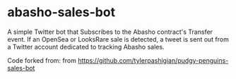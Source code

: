 # abasho-sales-bot

A simple Twitter bot that Subscribes to the Abasho contract's Transfer event. If an OpenSea or LooksRare sale is detected, a tweet is sent out from a Twitter account dedicated to tracking Abasho sales. 

Code forked from:
from https://github.com/tylerpashigian/pudgy-penguins-sales-bot
